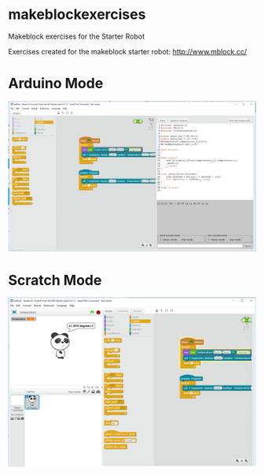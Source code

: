 # makeblockexercises
Makeblock exercises for the Starter Robot

Exercises created for the makeblock starter robot:
http://www.mblock.cc/ 

# Arduino Mode
![alt Arduino](https://raw.githubusercontent.com/jastill/makeblockexercises/master/images/ArduinoMode.PNG)

# Scratch Mode
![alt Scratch](https://raw.githubusercontent.com/jastill/makeblockexercises/master/images/ScratchMode.PNG)
